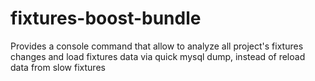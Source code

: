 # fixtures-boost-bundle

Provides a console command that allow to analyze all project's fixtures changes and load fixtures data via quick mysql dump, instead of reload data from slow fixtures
